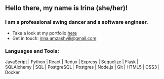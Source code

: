 ## Hello there, my name is Irina (she/her)!
### I am a professional swing dancer and a software engineer.

- Take a look at my portfolio [here](https://irina-amzashvili.dev)
- Get in touch: irina.amzashvili@gmail.com

### Languages and Tools:
JavaScript | Python | React | Redux | Express | Sequelize | Flask | SQLAlchemy | SQL | PostgreSQL | Postgres | Node.js | Git | HTML5 | CSS3 | Docker

